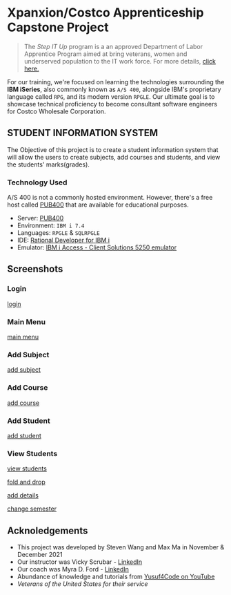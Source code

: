 # Xpanxion/Costco Apprenticeship Capstone Project

> The *Step IT Up* program is a an approved Department of Labor Apprentice Program aimed at bring veterans, women and underserved population to the IT work force. For more details, [click here.](https://www.xpanxion.com/business-solutions-alliances/accelerated-talent-development/)

For our training, we're focused on learning the technologies surrounding the **IBM iSeries**, also commonly known as `A/S 400`, alongside IBM's proprietary language called `RPG`, and its modern version `RPGLE`. Our ultimate goal is to showcase technical proficiency to become consultant software engineers for Costco Wholesale Corporation.

## STUDENT INFORMATION SYSTEM

The Objective of this project is to create a student information system that will allow the users to create subjects, add courses and students, and view the students' marks(grades).

### Technology Used

A/S 400 is not a commonly hosted environment. However, there's a free host called [PUB400](https://www.pub400.com/) that are available for educational purposes.

- Server: [PUB400](https://www.pub400.com/)
- Environment: `IBM i 7.4`
- Languages: `RPGLE` & `SQLRPGLE`
- IDE: [Rational Developer for IBM i](https://www.ibm.com/products/rational-developer-for-i)
- Emulator: [IBM i Access - Client Solutions 5250 emulator](https://www.ibm.com/support/pages/ibm-i-access-client-solutions)

## Screenshots

### Login

[login](./screencaps/login.jpg)

### Main Menu

[main menu](./screencaps/mainmenu.jpg)

### Add Subject

[add subject](./screencaps/addsubject.jpg)

### Add Course

[add course](./screencaps/addcourse.jpg)

### Add Student

[add student](./screencaps/addstudent.jpg)

### View Students

[view students](./screencaps/viewstudents.jpg)

[fold and drop](./screencaps/folddrop.jpg)

[add details](./screencaps/adddetails.jpg)

[change semester](./screencaps/changesemester.jpg)

## Acknoledgements

- This project was developed by Steven Wang and Max Ma in November & December 2021
- Our instructor was Vicky Scrubar - [LinkedIn](https://www.linkedin.com/in/vickysrubar/)
- Our coach was Myra D. Ford - [LinkedIn](https://www.linkedin.com/in/myra-d-ford-msa-dba-0a0337/)
- Abundance of knowledge and tutorials from [Yusuf4Code on YouTube](https://www.youtube.com/c/mohammedyusufm)
- *Veterans of the United States for their service*
